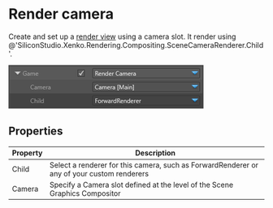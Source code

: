 # Render camera

Create and set up a [render view](../rendering-pipeline/index.md#render-views) using a camera slot. It render using @'SiliconStudio.Xenko.Rendering.Compositing.SceneCameraRenderer.Child'.

![media/render-camera-1.png](media/render-camera-1.png) 

## Properties

| Property      | Description                                                                                                               |
| ------------- | ------------------------------------------------------------------------------------------------------------------------- |
| Child         | Select a renderer for this camera, such as ForwardRenderer or any of your custom renderers                                |
| Camera        | Specify a Camera slot defined at the level of the Scene Graphics Compositor                                               |
